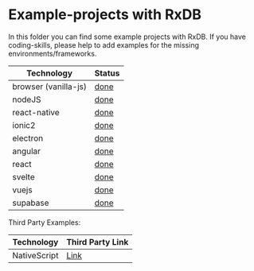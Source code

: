 # Example-projects with RxDB

In this folder you can find some example projects with RxDB. If you have coding-skills, please help to add examples for the missing environments/frameworks.


Technology           | Status
-------------------- | ---------------------
browser (vanilla-js) | [done](./vanilla)
nodeJS               | [done](./node)
react-native         | [done](./react-native)
ionic2               | [done](./ionic2)
electron             | [done](./electron)
angular              | [done](./angular)
react                | [done](./react)
svelte               | [done](./svelte)
vuejs                | [done](./vue)
supabase             | [done](./supabase/)


Third Party Examples:

Technology           | Third Party Link
-------------------- | ---------------------
NativeScript         | [Link](https://github.com/herefishyfish/nativescript-angular-rxdb-lokijs-demo)
